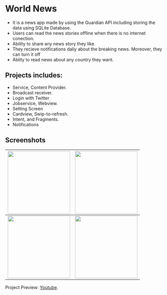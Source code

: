 # World News
- It is a news app made by using the Guardian API including storing the data using SQLite Database.
- Users can read the news stories offline when there is no internet conection.
- Ability to share any news story they like.
- They recieve notifications daliy about the breaking news. Moreover, they can turn it off
- Ablity to read news about any country they want.

## Projects includes:
- Service, Content Provider.
- Broadcast receiver.
- Login with Twitter
- Jobservice, Webview. 
- Setting Screen
- Cardview, Swip-to-refresh. 
- Intent, and Fragments.
- Notifications

## Screenshots
| <img src="" width="200">  | <img src="" width="200">  |
| ------------- | ------------- |
| <img src="" width="200">  | <img src="" width="200">  |


Project Preview: [Youtube](https://youtu.be/sRbKNC430Ik).
